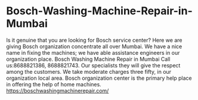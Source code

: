 # Bosch-Washing-Machine-Repair-in-Mumbai
 Is it genuine that you are looking for Bosch service center? Here we are giving Bosch organization concentrate all over Mumbai. We have a nice name in fixing the machines; we have able assistance engineers in our organization place. Bosch Washing Machine Repair in Mumbai   Call us:8688821386, 8688821743. Our specialists they will give the respect among the customers. We take moderate charges three fifty, in our organization local area. Bosch organization center is the primary help place in offering the help of home machines.  https://boschwashingmachinerepair.com/  
